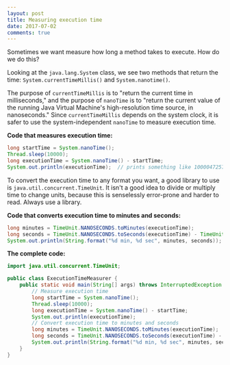 ```yaml
---
layout: post
title: Measuring execution time
date: 2017-07-02
comments: true
---
```


Sometimes we want measure how long a method takes to execute. How do we do this?

Looking at the `java.lang.System` class, we see two methods that return the time: `System.currentTimeMillis()` and `System.nanotime()`. 

The purpose of `currentTimeMillis` is to "return the current time in milliseconds," and the purpose of `nanoTime` is to "return the current value of the running Java Virtual Machine's high-resolution time source, in nanoseconds." Since `currentTimeMillis` depends on the system clock, it is safer to use the system-independent `nanoTime` to measure execution time. 

**Code that measures execution time:**

```java
long startTime = System.nanoTime();
Thread.sleep(10000);
long executionTime = System.nanoTime() - startTime;
System.out.println(executionTime);  // prints something like 10000472572
```

To convert the execution time to any format you want, a good library to use is `java.util.concurrent.TimeUnit`. It isn't a good idea to divide or multiply time to change units, because this is senselessly error-prone and harder to read. Always use a library. 

**Code that converts execution time to minutes and seconds:**

```java
long minutes = TimeUnit.NANOSECONDS.toMinutes(executionTime);
long seconds = TimeUnit.NANOSECONDS.toSeconds(executionTime) - TimeUnit.MINUTES.toSeconds(minutes);
System.out.println(String.format("%d min, %d sec", minutes, seconds));  // prints 0 min, 10 sec
```

**The complete code:**

```java
import java.util.concurrent.TimeUnit;

public class ExecutionTimeMeasurer {
    public static void main(String[] args) throws InterruptedException {
        // Measure execution time
        long startTime = System.nanoTime();
        Thread.sleep(10000);
        long executionTime = System.nanoTime() - startTime;
        System.out.println(executionTime);
        // Convert execution time to minutes and seconds
        long minutes = TimeUnit.NANOSECONDS.toMinutes(executionTime);
        long seconds = TimeUnit.NANOSECONDS.toSeconds(executionTime) - TimeUnit.MINUTES.toSeconds(minutes);
        System.out.println(String.format("%d min, %d sec", minutes, seconds));
    }
}
```

